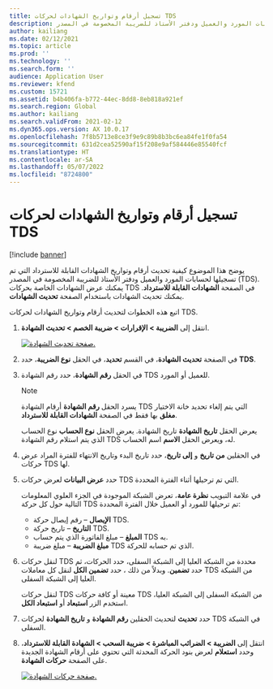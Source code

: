```yaml
---
title: تسجيل أرقام وتواريخ الشهادات لحركات TDS
description: يوضح هذا الموضوع كيفية تحديث أرقام وتواريخ الشهادات القابلة للاسترداد التي تم تسجيلها لحسابات المورد والعميل ودفتر الأستاذ للضريبة المخصومة في المصدر (TDS).
author: kailiang
ms.date: 02/12/2021
ms.topic: article
ms.prod: ''
ms.technology: ''
ms.search.form: ''
audience: Application User
ms.reviewer: kfend
ms.custom: 15721
ms.assetid: b4b406fa-b772-44ec-8dd8-8eb818a921ef
ms.search.region: Global
ms.author: kailiang
ms.search.validFrom: 2021-02-12
ms.dyn365.ops.version: AX 10.0.17
ms.openlocfilehash: 7f8b5713e8ce3f9e9c89b8b3bc6ea84fe1f0fa54
ms.sourcegitcommit: 631d2cea52590af15f208e9af584446e85540fcf
ms.translationtype: HT
ms.contentlocale: ar-SA
ms.lasthandoff: 05/07/2022
ms.locfileid: "8724800"
---
```

# <a name="update-certificate-numbers-and-dates-for-tds-transactions"></a>تسجيل أرقام وتواريخ الشهادات لحركات TDS

[!include [banner](../includes/banner.md)]

يوضح هذا الموضوع كيفية تحديث أرقام وتواريخ الشهادات القابلة للاسترداد التي تم تسجيلها لحسابات المورد والعميل ودفتر الأستاذ للضريبة المخصومة في المصدر (TDS). يمكنك عرض الشهادات الخاصة بحركات TDS في الصفحة **الشهادات القابلة للاسترداد**. يمكنك تحديث الشهادات باستخدام الصفحة **تحديث الشهادات**.

اتبع هذه الخطوات لتحديث أرقام وتواريخ الشهادات لحركات TDS.

1. انتقل إلى **الضريبة \> الإقرارات \> ضريبة الخصم \> تحديث الشهادة**.

    [![صفحة تحديث الشهادة.](./media/apac-ind-TDS-45.png)](./media/apac-ind-TDS-45.png)

2. في الصفحة **تحديث الشهادة**، في القسم **تحديد**، في الحقل **نوع الضريبة**، حدد **TDS**.
3. في الحقل **رقم الشهادة**، حدد رقم الشهادة TDS للعميل أو المورد.

    > [!NOTE]
    > يسرد الحقل **رقم الشهادة** أرقام الشهادة TDS التي يتم إلغاء تحديد خانة الاختيار **مغلق** بها فقط في الصفحة **الشهادات القابلة للاسترداد**.

    يعرض الحقل **تاريخ الشهادة** تاريخ الشهادة. يعرض الحقل **نوع الحساب** نوع الحساب الذي يتم استلام رقم الشهادة TDS له، ويعرض الحقل **الاسم** اسم الحساب.

5. في الحقلين **من تاريخ** و **إلى تاريخ**، حدد تاريخ البدء وتاريخ الانتهاء للفترة المراد عرض حركات TDS لها.
6. حدد **عرض البيانات** لعرض حركات TDS التي تم ترحيلها أثناء الفترة المحددة.

    في علامة التبويب **نظرة عامة**، تعرض الشبكة الموجودة في الجزء العلوي المعلومات التالية حول كل حركة TDS تم ترحيلها للمورد أو العميل خلال الفترة المحددة:

    - **الإيصال** – رقم إيصال حركة TDS.
    - **التاريخ** – تاريخ حركة TDS.
    - **المبلغ** – مبلغ الفاتورة الذي يتم حساب TDS به.
    - **مبلغ الضريبة** – مبلغ ضريبة TDS الذي تم حسابه للحركة.

7. لنقل حركات TDS محددة من الشبكة العليا إلى الشبكة السفلى، حدد الحركات، ثم حدد **تضمين**. وبدلاً من ذلك ، حدد **تضمين الكل** لنقل كل معاملات TDS من الشبكة العليا إلى الشبكة السفلى.

    لنقل حركات TDS معينة أو كافة حركات TDS من الشبكة السفلى إلى الشبكة العليا، استخدم الزر **استبعاد** أو **استبعاد الكل**.

8. حدد **تحديث** لتحديث الحقلين **رقم الشهادة** و **تاريخ الشهادة** لحركات TDS في الشبكة السفلى.
10. انتقل إلى **الضريبة \> الضرائب المباشرة \> ضريبة السحب \> الشهادة القابلة للاسترداد**، وحدد **استعلام** لعرض بنود الحركة المحدثة التي تحتوي على أرقام الشهادة الجديدة على الصفحة **حركات الشهادة**.

    [![صفحة حركات الشهادة.](./media/apac-ind-TDS-46.png)](./media/apac-ind-TDS-46.png)
